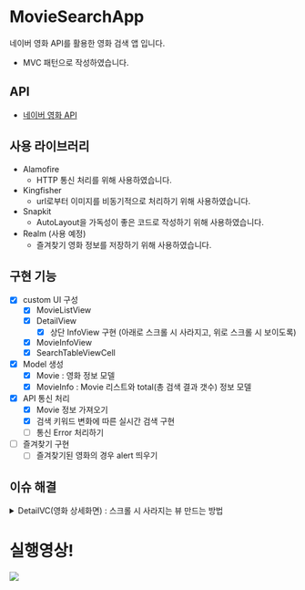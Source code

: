# MovieSearchApp
네이버 영화 API를 활용한 영화 검색 앱 입니다.

- MVC 패턴으로 작성하였습니다.

## API
- [네이버 영화 API](https://developers.naver.com/docs/serviceapi/search/movie/movie.md#%EC%98%81%ED%99%94)

## 사용 라이브러리
- Alamofire
  - HTTP 통신 처리를 위해 사용하였습니다.
- Kingfisher
  - url로부터 이미지를 비동기적으로 처리하기 위해 사용하였습니다.
- Snapkit
  - AutoLayout을 가독성이 좋은 코드로 작성하기 위해 사용하였습니다.
- Realm (사용 예정)
  - 즐겨찾기 영화 정보를 저장하기 위해 사용하였습니다.

## 구현 기능
- [x] custom UI 구성
  - [x] MovieListView
  - [x] DetailView
    - [x] 상단 InfoView 구현 (아래로 스크롤 시 사라지고, 위로 스크롤 시 보이도록)
  - [x] MovieInfoView
  - [x] SearchTableViewCell  
- [x] Model 생성
  - [x] Movie : 영화 정보 모델
  - [x] MovieInfo : Movie 리스트와 total(총 검색 결과 갯수) 정보 모델
- [x] API 통신 처리
  - [x] Movie 정보 가져오기
  - [x] 검색 키워드 변화에 따른 실시간 검색 구현
  - [ ] 통신 Error 처리하기
- [ ] 즐겨찾기 구현
  - [ ] 즐겨찾기된 영화의 경우 alert 띄우기

## 이슈 해결

<details>
 <summary> DetailVC(영화 상세화면) : 스크롤 시 사라지는 뷰 만드는 방법 </summary>
 
 - 상단의 작은 뷰와 웹뷰로 화면이 구성되어있음
 - 아래로 스크롤을 하면 안보이고, 다시 위로 스크롤하면 보이는 뷰를 넣고 싶었음
 - view의 상단 제약조건의 contentOffset을 빼주어 구현함. (함께 있는 뷰가 UIScrollView를 상속받고 있다면 아래의 방법으로 적용 가능)
 
  ```swift
 class SomeView: UIView {
    // 변수 선언
    var topConstraint: Constraint? = nil
    ...

    // 제약조건 설정

    func setConstraints() {
      infoView.snp.makeConstraints {
        $0.leading.trailing.top.equalTo(safeArea)
        $0.height.equalTo(110)
        self.topConstraint = $0.top.equalTo(safeArea).constraint
      }
    }
 }

  // 스크롤 될 때 뷰 올라가게 하기
  extension SomeView: UIScrollViewDelegate {
   func scrollViewDidScroll(_ scrollView: UIScrollView) {
     guard let topConstraint = topConstraint else { return }

     if scrollView.contentOffset.y > 0 {
       if scrollView.contentOffset.y < 110 {
         topConstraint.update(offset: -scrollView.contentOffset.y)
       } else {
         topConstraint.update(offset: -110)
       }
     } else {
       topConstraint.update(offset: 0)
     }
   }
 }
  ```

</details>
  
  
# 실행영상!
<img src="https://user-images.githubusercontent.com/59866819/165029353-861e8a3c-0ba7-456b-9374-31b23f276646.gif">

  
